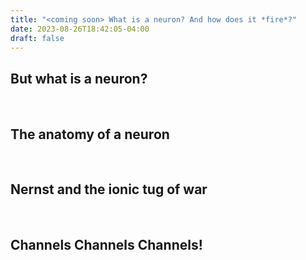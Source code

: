 ```yaml
---
title: "<coming soon> What is a neuron? And how does it *fire*?"
date: 2023-08-26T18:42:05-04:00
draft: false
---
```


## But what is a neuron?
<br>


## The anatomy of a neuron
<br>


## Nernst and the ionic tug of war
<br>


## Channels Channels Channels!
<br> 